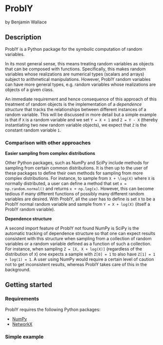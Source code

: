 # ProblY
by Benjamin Wallace

## Description

ProblY is a Python package for the symbolic computation of random variables.

In its most general sense, this means treating random variables as objects that can be composed with functions. Specifically, this makes random variables whose realizations are numerical types (scalars and arrays) subject to arithmetical manipulations. However, ProblY random variables can have more general types, e.g. random variables whose realizations are objects of a given class.

An immediate requirement and hence consequence of this approach of this treatment of random objects is the implementation of a *dependence structure* that tracks the relationships between different instances of a random variable. This will be discussed in more detail but a simple example is that if `X` is a random variable and we set `Y = X + 1` and `Z = Y - X` (thereby instantiating two new random variable objects), we expect that `Z` is the constant random variable `1`.

### Comparison with other approaches

**Easier sampling from complex distributions**

Other Python packages, such as NumPy and SciPy include methods for sampling from certain common distributions. It is then up to the user of these packages to define their own methods for sampling from more complex distributions. For instance, to sample from `X + \log(X)` where `X` is normally distributed, a user can define a method that set `x = np.random.normal()` and returns `x + np.log(x)`. However, this can become tedious if many different functions of possibly many different random variables are desired. With ProblY, all the user has to define is set `X` to be a ProblY normal random variable and sample from
`Y = X + log(X)` (itself a ProblY random variable).

**Dependence structure**

A second import feature of ProblY not found NumPy is SciPy is the automatic tracking of dependence structure so that one can expect results consistent with this structure when sampling from a collection of random variables or a random variable defined as a function of such a collection.
For instance, when sampling `Z = [X, X + log(X)]` (regardless of the distribution of `X`) one expects a sample with `Z[0] = 1` to also have `Z[1] = 1 + log(1) = 1`. A user using NumPy would require a certain level of caution not to get inconsistent results, whereas ProblY takes care of this in the background.

## Getting started

### Requirements

ProblY requires the following Python packages:
* [NumPy](http://www.numpy.org/)
* [NetworkX](https://networkx.github.io/)

<!-- ### Installation -->

### Simple example
